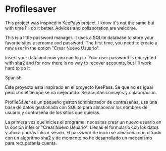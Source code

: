 # Profilesaver
This project was inspired in KeePass project. I know it's not the same but with time I'll do it better.
Advices and collaboration are welcome.


This is a little password manager. it uses a SQLite database to store your favorite sites username and password.
The first time, you need to create a new user in the option "Crear Nuevo Usuario".

Insert your data and now you can log in. Your user password is encrypted with sha2 and for now there is no way to recover accounts, but I'll work hard to do it


Spanish

Este proyecto está inspirado en el proyecto KeePass. Se que no es igual pero con el tiempo se irá mejorando.
Se aceptan consejos y colaboración.

ProfileSaver es un pequeño gestor/administrador de contraseñas, usa una base de datos gestionada con SQLite para almacenar los nombres de usuario y contraseña
de los sitios que quieras.

La primera vez que inicies el programa, necesitas crear un nuevo usuario en la opción inferior "Crear Nuevo Usuario".
Llenas el formulario con los datos y ahora podrás iniciar sesión. El password de inicio se almacena con cifrado con un algoritmo sha2 y de momento
no he desarrollado un mecanismo para recuperar la cuenta.
